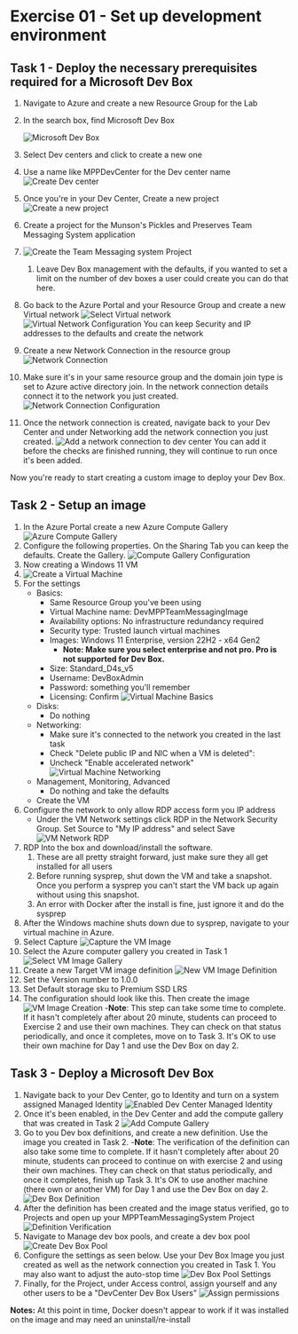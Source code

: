 # Exercise 01 - Set up development environment

## Task 1 - Deploy the necessary prerequisites required for a Microsoft Dev Box

1. Navigate to Azure and create a new Resource Group for the Lab
2. In the search box, find Microsoft Dev Box

   ![Microsoft Dev Box](Media/MicrosoftDevBox.png)
4. Select Dev centers and click to create a new one
5. Use a name like MPPDevCenter for the Dev center name
   ![Create Dev center](Media/CreateDevCenter.png)
6. Once you're in your Dev Center, Create a new project
   ![Create a new project](Media/DevCenterProject.png)
7. Create a project for the Munson's Pickles and Preserves Team Messaging System application
8. ![Create the Team Messaging system Project](Media/MPPTeamMessagingProject.png)
   1. Leave Dev Box management with the defaults, if you wanted to set a limit on the number of dev boxes a user could create you can do that here.
9. Go back to the Azure Portal and your Resource Group and create a new Virtual network
    ![Select Virtual network](Media/VirtualNetwork.png)
    ![Virtual Network Configuration](Media/VirtualNetworkConfig.png)
    You can keep Security and IP addresses to the defaults and create the network
10. Create a new Network Connection in the resource group
    ![Network Connection](Media/NetworkConnection.png)
11. Make sure it's in your same resource group and the domain join type is set to Azure active directory join. In the network connection details connect it to the network you just created.
    ![Network Connection Configuration](Media/VirtualNetworkConfig.png)
12. Once the network connection is created, navigate back to your Dev Center and under Networking add the network connection you just created.
    ![Add a network connection to dev center](Media/DevCenterNetworkConnection.png)
    You can add it before the checks are finished running, they will continue to run once it's been added.

Now you're ready to start creating a custom image to deploy your Dev Box.

## Task 2 - Setup an image

1. In the Azure Portal create a new Azure Compute Gallery
   ![Azure Compute Gallery](Media/AzureComputeGallery.png)
2. Configure the following properties. On the Sharing Tab you can keep the defaults. Create the Gallery.
   ![Compute Gallery Configuration](Media/ComputerGalleryBasics.png)
3. Now creating a Windows 11 VM
4. ![Create a Virtual Machine](Media/VirtualMachine.png)
5. For the settings
    - Basics:
      - Same Resource Group you've been using
      - Virtual Machine name: DevMPPTeamMessagingImage
      - Availability options: No infrastructure redundancy required
      - Security type: Trusted launch virtual machines
      - Images: Windows 11 Enterprise, version 22H2 - x64 Gen2
        - **Note: Make sure you select enterprise and not pro. Pro is not supported for Dev Box.** 
      - Size: Standard_D4s_v5
      - Username: DevBoxAdmin
      - Password: something you'll remember
      - Licensing: Confirm
        ![Virtual Machine Basics](Media/VMBasics.png)
    - Disks:
      - Do nothing
    - Networking:
      - Make sure it's connected to the network you created in the last task
      - Check "Delete public IP and NIC when a VM is deleted":
      - Uncheck "Enable accelerated network"
        ![Virtual Machine Networking](Media/VMNetworking.png)
    - Management, Monitoring, Advanced
      - Do nothing and take the defaults
    - Create the VM
6. Configure the network to only allow RDP access form you IP address
    - Under the VM Network settings click RDP in the Network Security Group. Set Source to "My IP address" and select Save
    ![VM Network RDP](Media/VMNetworkRDP.png)
7. RDP Into the box and download/install the software.
   1. These are all pretty straight forward, just make sure they all get installed for all users
   2. Before running sysprep, shut down the VM and take a snapshot. Once you perform a sysprep you can't start the VM back up again without using this snapshot.
   3. An error with Docker after the install is fine, just ignore it and do the sysprep
8. After the Windows machine shuts down due to sysprep, navigate to your virtual machine in Azure.
9. Select Capture
    ![Capture the VM Image](Media/CaptureVM.png)
10. Select the Azure computer gallery you created in Task 1
    ![Select VM Image Gallery](Media/VMImageGallery.png)
11. Create a new Target VM image definition
    ![New VM Image Definition](Media/VMImageDefinition.png)
12. Set the Version number to 1.0.0
13. Set Default storage sku to Premium SSD LRS
14. The configuration should look like this. Then create the image
    ![VM Image Creation](Media/VMImageCreate.png)
    -**Note**: This step can take some time to complete. If it hasn't completely after about 20 minute, students can proceed to Exercise 2 and use their own machines. They can check on that status periodically, and once it completes, move on to Task 3. It's OK to use their own machine for Day 1 and use the Dev Box on day 2.

## Task 3 - Deploy a Microsoft Dev Box

1. Navigate back to your Dev Center, go to Identity and turn on a system assigned Managed Identity
   ![Enabled Dev Center Managed Identity](Media/DevCenterManagedIdentity.png)
2. Once it's been enabled, in the Dev Center and add the compute gallery that was created in Task 2
   ![Add Compute Gallery](Media/AddComputeGallery.png)
3. Go to you Dev box definitions, and create a new definition. Use the image you created in Task 2.
    -**Note**: The verification of the definition can also take some time to complete. If it hasn't completely after about 20 minute, students can proceed to continue on with exercise 2 and using their own machines. They can check on that status periodically, and once it completes, finish up Task 3. It's OK to use another machine (there own or another VM) for Day 1 and use the Dev Box on day 2.
   ![Dev Box Definition](Media/DevBoxDefinition.png)
4. After the definition has been created and the image status verified, go to Projects and open up your MPPTeamMessagingSystem Project
   ![Definition Verification](Media/DefinitionVerification.png)
5. Navigate to Manage dev box pools, and create a dev box pool
   ![Create Dev Box Pool](Media/CreateDevBoxPool.png)
6. Configure the settings as seen below. Use your Dev Box Image you just created as well as the network connection you created in Task 1. You may also want to adjust the auto-stop time
   ![Dev Box Pool Settings](Media/DevBoxPoolSettings.png)
7. Finally, for the Project, under Access control, assign yourself and any other users to be a "DevCenter Dev Box Users"
    ![Assign permissions](Media/AssignPermissions.png)

**Notes:** At this point in time, Docker doesn't appear to work if it was installed on the image and may need an uninstall/re-install

